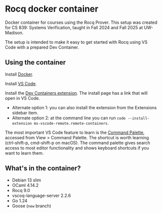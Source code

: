 # Rocq docker container

Docker container for courses using the Rocq Prover. This setup was created for CS 839: Systems Verification, taught in Fall 2024 and Fall 2025 at UW-Madison.

The setup is intended to make it easy to get started with Rocq using VS Code with
a prepared Dev Container.

## Using the container

Install [Docker](https://www.docker.com/get-started/).

Install [VS Code](https://code.visualstudio.com).

Install the [Dev Containers extension](https://marketplace.visualstudio.com/items?itemName=ms-vscode-remote.remote-containers). The install page has a link that will open in VS Code.

- Alternate option 1: you can also install the extension from the Extensions sidebar item.
- Alternate option 2: at the command line you can run `code --install-extension ms-vscode-remote.remote-containers`.

The most important VS Code feature to learn is the [Command Palette](https://code.visualstudio.com/docs/getstarted/userinterface#_command-palette), accessed from View > Command Palette. The shortcut is worth learning (ctrl-shift-p, cmd-shift-p on macOS). The command palette gives search access to most editor functionality and shows keyboard shortcuts if you want to learn them.

## What's in the container?

- Debian 13 slim
- OCaml 4.14.2
- Rocq 9.0
- vscoq-language-server 2.2.6
- Go 1.24
- Goose (`new` branch)
